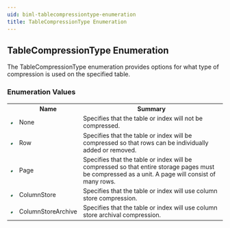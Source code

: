 ```yaml
---
uid: biml-tablecompressiontype-enumeration
title: TableCompressionType Enumeration
---
```


## TableCompressionType Enumeration

<div class="LanguageSummary"><div class ="SummaryItem">The TableCompressionType enumeration provides options for what type of compression is used on the specified table.</div></div>
<div class="EnumValueGroup">

### Enumeration Values

<table id="EnumValue" class="MemberList"><tbody><tr><th class="MemberTypeIconColumnHeader">&nbsp;</th><th class="MemberNameColumnHeader">Name</th><th class="MemberSummaryColumnHeader">Summary</th></tr><tr class="cd0"><td align="center" class="MemberTypeIcon"><img src="enumValue.png"></img></td><td class="MemberName">None</td><td class="MemberSummary"><div class ="SummaryItem">Specifies that the table or index will not be compressed.</div></td></tr><tr class="cd1"><td align="center" class="MemberTypeIcon"><img src="enumValue.png"></img></td><td class="MemberName">Row</td><td class="MemberSummary"><div class ="SummaryItem">Specifies that the table or index will be compressed so that rows can be individually added or removed.</div></td></tr><tr class="cd0"><td align="center" class="MemberTypeIcon"><img src="enumValue.png"></img></td><td class="MemberName">Page</td><td class="MemberSummary"><div class ="SummaryItem">Specifies that the table or index will be compressed so that entire storage pages must be compressed as a unit.  A page will consist of many rows.</div></td></tr><tr class="cd1"><td align="center" class="MemberTypeIcon"><img src="enumValue.png"></img></td><td class="MemberName">ColumnStore</td><td class="MemberSummary"><div class ="SummaryItem">Specifies that the table or index will use column store compression.</div></td></tr><tr class="cd0"><td align="center" class="MemberTypeIcon"><img src="enumValue.png"></img></td><td class="MemberName">ColumnStoreArchive</td><td class="MemberSummary"><div class ="SummaryItem">Specifies that the table or index will use column store archival compression.</div></td></tr></tbody></table>
</div>
